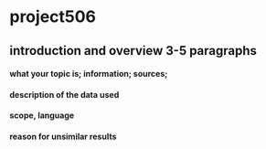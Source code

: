 # project506
 ## introduction and overview  3-5 paragraphs
 #### what your topic is; information; sources; 
 #### description of the data used
 #### scope, language
 #### reason for unsimilar results
